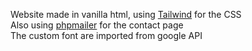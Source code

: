 Website made in vanilla html, using <a href="https://tailwindcss.com">Tailwind</a> for the CSS   <br>
Also using <a href="https://github.com/PHPMailer/PHPMailer">phpmailer</a> for the contact page <br>
The custom font are imported from google API 
